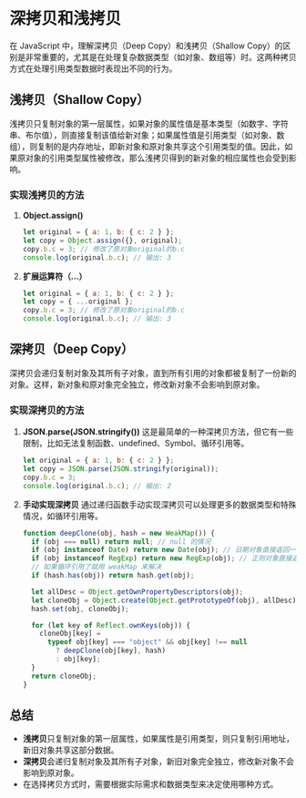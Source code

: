 # 深拷贝和浅拷贝

在 JavaScript 中，理解深拷贝（Deep Copy）和浅拷贝（Shallow Copy）的区别是非常重要的，尤其是在处理复杂数据类型（如对象、数组等）时。这两种拷贝方式在处理引用类型数据时表现出不同的行为。

## 浅拷贝（Shallow Copy）

浅拷贝只复制对象的第一层属性，如果对象的属性值是基本类型（如数字、字符串、布尔值），则直接复制该值给新对象；如果属性值是引用类型（如对象、数组），则复制的是内存地址，即新对象和原对象共享这个引用类型的值。因此，如果原对象的引用类型属性被修改，那么浅拷贝得到的新对象的相应属性也会受到影响。

### 实现浅拷贝的方法

1. **Object.assign()**

   ```javascript
   let original = { a: 1, b: { c: 2 } };
   let copy = Object.assign({}, original);
   copy.b.c = 3; // 修改了原对象original的b.c
   console.log(original.b.c); // 输出: 3
   ```

2. **扩展运算符（...）**
   ```javascript
   let original = { a: 1, b: { c: 2 } };
   let copy = { ...original };
   copy.b.c = 3; // 修改了原对象original的b.c
   console.log(original.b.c); // 输出: 3
   ```

## 深拷贝（Deep Copy）

深拷贝会递归复制对象及其所有子对象，直到所有引用的对象都被复制了一份新的对象。这样，新对象和原对象完全独立，修改新对象不会影响到原对象。

### 实现深拷贝的方法

1. **JSON.parse(JSON.stringify())**
   这是最简单的一种深拷贝方法，但它有一些限制，比如无法复制函数、undefined、Symbol、循环引用等。

   ```javascript
   let original = { a: 1, b: { c: 2 } };
   let copy = JSON.parse(JSON.stringify(original));
   copy.b.c = 3;
   console.log(original.b.c); // 输出: 2
   ```

2. **手动实现深拷贝**
   通过递归函数手动实现深拷贝可以处理更多的数据类型和特殊情况，如循环引用等。

   ```javascript
   function deepClone(obj, hash = new WeakMap()) {
     if (obj === null) return null; // null 的情况
     if (obj instanceof Date) return new Date(obj); // 日期对象直接返回一个新的日期对象
     if (obj instanceof RegExp) return new RegExp(obj); // 正则对象直接返回一个新的正则对象
     // 如果循环引用了就用 weakMap 来解决
     if (hash.has(obj)) return hash.get(obj);

     let allDesc = Object.getOwnPropertyDescriptors(obj);
     let cloneObj = Object.create(Object.getPrototypeOf(obj), allDesc);
     hash.set(obj, cloneObj);

     for (let key of Reflect.ownKeys(obj)) {
       cloneObj[key] =
         typeof obj[key] === "object" && obj[key] !== null
           ? deepClone(obj[key], hash)
           : obj[key];
     }
     return cloneObj;
   }
   ```

## 总结

- **浅拷贝**只复制对象的第一层属性，如果属性是引用类型，则只复制引用地址，新旧对象共享这部分数据。
- **深拷贝**会递归复制对象及其所有子对象，新旧对象完全独立，修改新对象不会影响到原对象。
- 在选择拷贝方式时，需要根据实际需求和数据类型来决定使用哪种方式。

